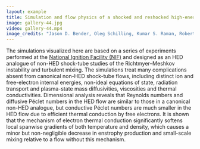 ```yaml
---
layout: example
title: Simulation and flow physics of a shocked and reshocked high-energy-density mixing layer
image: gallery-44.jpg
video: gallery-44.mp4
image_credits: "Jason D. Bender, Oleg Schilling, Kumar S. Raman, Robert A. Managan, Britton J. Olson, Sean R. Copeland, C. Leland Ellison, David J. Erskine, Channing M. Huntington, Brandon E. Morgan, Sabrina R. Nagel, Shon T. Prisbrey, Brian S. Pudliner, Philip A. Sterne, Christopher E. Wehrenberg, Ye Zhou"
---
```

The simulations visualized here are based on a series of experiments performed at the [National Ignition Facility (NIF)](https://lasers.llnl.gov) and designed as an HED analogue of non-HED shock-tube studies of the Richtmyer–Meshkov instability and turbulent mixing.
The simulations treat many complications absent from canonical non-HED shock-tube flows, including distinct ion and free-electron internal energies, non-ideal equations of state, radiation transport and plasma-state mass diffusivities, viscosities and thermal conductivities.
Dimensional analysis reveals that Reynolds numbers and diffusive Péclet numbers in the HED flow are similar to those in a canonical non-HED analogue, but conductive Péclet numbers are much smaller in the HED flow due to efficient thermal conduction by free electrons.
It is shown that the mechanism of electron thermal conduction significantly softens local spanwise gradients of both temperature and density, which causes a minor but non-negligible decrease in enstrophy production and small-scale mixing relative to a flow without this mechanism.
